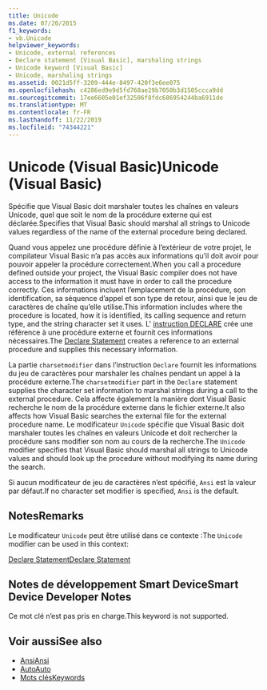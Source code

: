 ```yaml
---
title: Unicode
ms.date: 07/20/2015
f1_keywords:
- vb.Unicode
helpviewer_keywords:
- Unicode, external references
- Declare statement [Visual Basic], marshaling strings
- Unicode keyword [Visual Basic]
- Unicode, marshaling strings
ms.assetid: 0021d5ff-3209-444e-8497-420f3e6ee075
ms.openlocfilehash: c4286ed9e9d5fd768ae29b7050b3d1505ccca9dd
ms.sourcegitcommit: 17ee6605e01ef32506f8fdc686954244ba6911de
ms.translationtype: MT
ms.contentlocale: fr-FR
ms.lasthandoff: 11/22/2019
ms.locfileid: "74344221"
---
```

# <a name="unicode-visual-basic"></a><span data-ttu-id="7ee8e-102">Unicode (Visual Basic)</span><span class="sxs-lookup"><span data-stu-id="7ee8e-102">Unicode (Visual Basic)</span></span>
<span data-ttu-id="7ee8e-103">Spécifie que Visual Basic doit marshaler toutes les chaînes en valeurs Unicode, quel que soit le nom de la procédure externe qui est déclarée.</span><span class="sxs-lookup"><span data-stu-id="7ee8e-103">Specifies that Visual Basic should marshal all strings to Unicode values regardless of the name of the external procedure being declared.</span></span>  
  
 <span data-ttu-id="7ee8e-104">Quand vous appelez une procédure définie à l’extérieur de votre projet, le compilateur Visual Basic n’a pas accès aux informations qu’il doit avoir pour pouvoir appeler la procédure correctement.</span><span class="sxs-lookup"><span data-stu-id="7ee8e-104">When you call a procedure defined outside your project, the Visual Basic compiler does not have access to the information it must have in order to call the procedure correctly.</span></span> <span data-ttu-id="7ee8e-105">Ces informations incluent l’emplacement de la procédure, son identification, sa séquence d’appel et son type de retour, ainsi que le jeu de caractères de chaîne qu’elle utilise.</span><span class="sxs-lookup"><span data-stu-id="7ee8e-105">This information includes where the procedure is located, how it is identified, its calling sequence and return type, and the string character set it uses.</span></span> <span data-ttu-id="7ee8e-106">L' [instruction DECLARE](../../../visual-basic/language-reference/statements/declare-statement.md) crée une référence à une procédure externe et fournit ces informations nécessaires.</span><span class="sxs-lookup"><span data-stu-id="7ee8e-106">The [Declare Statement](../../../visual-basic/language-reference/statements/declare-statement.md) creates a reference to an external procedure and supplies this necessary information.</span></span>  
  
 <span data-ttu-id="7ee8e-107">La partie `charsetmodifier` dans l’instruction `Declare` fournit les informations du jeu de caractères pour marshaler les chaînes pendant un appel à la procédure externe.</span><span class="sxs-lookup"><span data-stu-id="7ee8e-107">The `charsetmodifier` part in the `Declare` statement supplies the character set information to marshal strings during a call to the external procedure.</span></span> <span data-ttu-id="7ee8e-108">Cela affecte également la manière dont Visual Basic recherche le nom de la procédure externe dans le fichier externe.</span><span class="sxs-lookup"><span data-stu-id="7ee8e-108">It also affects how Visual Basic searches the external file for the external procedure name.</span></span> <span data-ttu-id="7ee8e-109">Le modificateur `Unicode` spécifie que Visual Basic doit marshaler toutes les chaînes en valeurs Unicode et doit rechercher la procédure sans modifier son nom au cours de la recherche.</span><span class="sxs-lookup"><span data-stu-id="7ee8e-109">The `Unicode` modifier specifies that Visual Basic should marshal all strings to Unicode values and should look up the procedure without modifying its name during the search.</span></span>  
  
 <span data-ttu-id="7ee8e-110">Si aucun modificateur de jeu de caractères n’est spécifié, `Ansi` est la valeur par défaut.</span><span class="sxs-lookup"><span data-stu-id="7ee8e-110">If no character set modifier is specified, `Ansi` is the default.</span></span>  
  
## <a name="remarks"></a><span data-ttu-id="7ee8e-111">Notes</span><span class="sxs-lookup"><span data-stu-id="7ee8e-111">Remarks</span></span>  
 <span data-ttu-id="7ee8e-112">Le modificateur `Unicode` peut être utilisé dans ce contexte :</span><span class="sxs-lookup"><span data-stu-id="7ee8e-112">The `Unicode` modifier can be used in this context:</span></span>  
  
 [<span data-ttu-id="7ee8e-113">Declare Statement</span><span class="sxs-lookup"><span data-stu-id="7ee8e-113">Declare Statement</span></span>](../../../visual-basic/language-reference/statements/declare-statement.md)  
  
## <a name="smart-device-developer-notes"></a><span data-ttu-id="7ee8e-114">Notes de développement Smart Device</span><span class="sxs-lookup"><span data-stu-id="7ee8e-114">Smart Device Developer Notes</span></span>  
 <span data-ttu-id="7ee8e-115">Ce mot clé n’est pas pris en charge.</span><span class="sxs-lookup"><span data-stu-id="7ee8e-115">This keyword is not supported.</span></span>  
  
## <a name="see-also"></a><span data-ttu-id="7ee8e-116">Voir aussi</span><span class="sxs-lookup"><span data-stu-id="7ee8e-116">See also</span></span>

- [<span data-ttu-id="7ee8e-117">Ansi</span><span class="sxs-lookup"><span data-stu-id="7ee8e-117">Ansi</span></span>](../../../visual-basic/language-reference/modifiers/ansi.md)
- [<span data-ttu-id="7ee8e-118">Auto</span><span class="sxs-lookup"><span data-stu-id="7ee8e-118">Auto</span></span>](../../../visual-basic/language-reference/modifiers/auto.md)
- [<span data-ttu-id="7ee8e-119">Mots clés</span><span class="sxs-lookup"><span data-stu-id="7ee8e-119">Keywords</span></span>](../../../visual-basic/language-reference/keywords/index.md)
